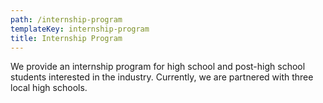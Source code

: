 ```yaml
---
path: /internship-program
templateKey: internship-program
title: Internship Program
---
```

We provide an internship program for high school and post-high school students interested in the industry. Currently, we are partnered with three local high schools.